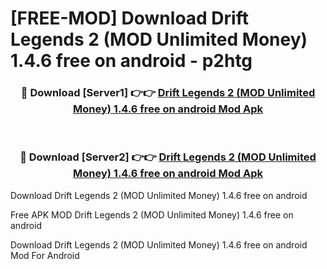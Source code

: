 # [FREE-MOD] Download Drift Legends 2 (MOD Unlimited Money) 1.4.6 free on android - p2htg


<div align="center">
<h3>🔴 Download [Server1] 👉👉 <a href="https://apk-comot.site?title=Drift_Legends_2_(MOD_Unlimited_Money)_1.4.6_free_on_android">Drift Legends 2 (MOD Unlimited Money) 1.4.6 free on android Mod Apk</a></h3><br>

<h3>🔴 Download [Server2] 👉👉 <a href="https://apk-comot.site?title=Drift_Legends_2_(MOD_Unlimited_Money)_1.4.6_free_on_android">Drift Legends 2 (MOD Unlimited Money) 1.4.6 free on android Mod Apk</a></h3>
</div>



Download Drift Legends 2 (MOD Unlimited Money) 1.4.6 free on android 

Free APK MOD Drift Legends 2 (MOD Unlimited Money) 1.4.6 free on android 

Download Drift Legends 2 (MOD Unlimited Money) 1.4.6 free on android Mod For Android
